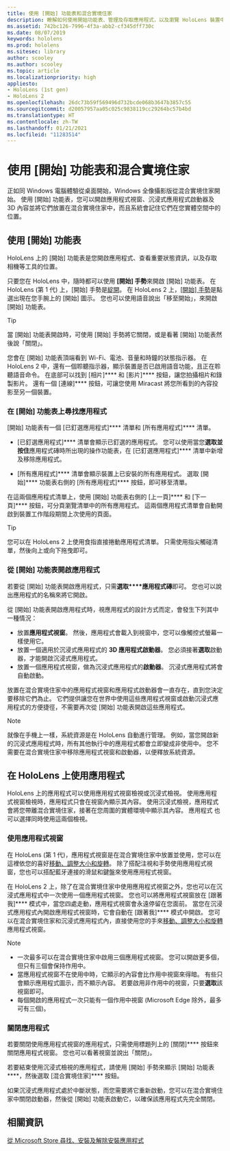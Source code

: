 ```yaml
---
title: 使用 [開始] 功能表和混合實境住家
description: 瞭解如何使用開始功能表、管理及存取應用程式，以及瀏覽 HoloLens 裝置中的混合實境首頁。
ms.assetid: 742bc126-7996-4f3a-abb2-cf345dff730c
ms.date: 08/07/2019
keywords: hololens
ms.prod: hololens
ms.sitesec: library
author: scooley
ms.author: scooley
ms.topic: article
ms.localizationpriority: high
appliesto:
- HoloLens (1st gen)
- HoloLens 2
ms.openlocfilehash: 26dc73b59f569496d732bcde068b3647b3857c55
ms.sourcegitcommit: d20057957aa05c025c9838119cc29264bc57b4bd
ms.translationtype: HT
ms.contentlocale: zh-TW
ms.lasthandoff: 01/21/2021
ms.locfileid: "11283514"
---
```

# 使用 [開始] 功能表和混合實境住家

正如同 Windows 電腦體驗從桌面開始，Windows 全像攝影版從混合實境住家開始。  使用 [開始] 功能表，您可以開啟應用程式視窗、沉浸式應用程式啟動器及 3D 內容並將它們放置在混合實境住家中，而且系統會記住它們在您實體空間中的位置。

## 使用 [開始] 功能表

HoloLens 上的 [開始] 功能表是您開啟應用程式、查看重要狀態資訊，以及存取相機等工具的位置。

只要您在 HoloLens 中，隨時都可以使用 **[開始] 手勢**來開啟 [開始] 功能表。  在 HoloLens (第 1 代) 上，[開始] 手勢是[綻開](https://support.microsoft.com/help/12644/hololens-use-gestures)。 在 HoloLens 2 上，[[開始] 手勢](hololens2-basic-usage.md#start-gesture)是點選出現在您手腕上的 [開始] 圖示。  您也可以使用語音說出「移至開始」，來開啟 [開始] 功能表。

> [!TIP]
> 當 [開始] 功能表開啟時，可使用 [開始] 手勢將它關閉，或是看著 [開始] 功能表然後說「關閉」。

您會在 [開始] 功能表頂端看到 Wi-Fi、電池、音量和時鐘的狀態指示器。 在 HoloLens 2 中，還有一個聆聽指示器，顯示裝置是否已啟用語音功能，且正在聆聽語音命令。 在底部可以找到 [相片]**** 和 [影片]**** 按鈕，讓您拍攝相片和錄製影片。  還有一個 [連線]**** 按鈕，可讓您使用 Miracast 將您所看到的內容投影至另一個裝置。

### 在 [開始] 功能表上尋找應用程式

[開始] 功能表有一個 [已釘選應用程式]**** 清單和 [所有應用程式]**** 清單。

- [已釘選應用程式]**** 清單會顯示已釘選的應用程式。 您可以使用當您**選取並按住**應用程式磚時所出現的操作功能表，在 [已釘選應用程式]**** 清單中新增及移除應用程式。

- [所有應用程式]**** 清單會顯示裝置上已安裝的所有應用程式。  選取 [開始]**** 功能表右側的 [所有應用程式]**** 按鈕，即可移至清單。

在這兩個應用程式清單上，使用 [開始] 功能表右側的 [上一頁]**** 和 [下一頁]**** 按鈕，可分頁瀏覽清單中的所有應用程式。  這兩個應用程式清單會自動開啟到裝置工作階段期間上次使用的頁面。

> [!TIP]
> 您可以在 HoloLens 2 上使用食指直接捲動應用程式清單。 只需使用指尖觸碰清單，然後向上或向下拖曳即可。

### 從 [開始] 功能表開啟應用程式

若要從 [開始] 功能表開啟應用程式，只需**選取****應用程式磚**即可。 您也可以說出應用程式的名稱來將它開啟。

從 [開始] 功能表開啟應用程式時，視應用程式的設計方式而定，會發生下列其中一種情況：

- 放置**應用程式視窗**。 然後，應用程式會載入到視窗中，您可以像觸控式螢幕一樣使用它。
- 放置一個適用於沉浸式應用程式的 **3D 應用程式啟動器**。 您必須接著**選取**啟動器，才能開啟沉浸式應用程式。
- 放置一個應用程式視窗，做為沉浸式應用程式的**啟動器**。 沉浸式應用程式將會自動啟動。

放置在混合實境住家中的應用程式視窗和應用程式啟動器會一直存在，直到您決定要移除它們為止。  它們提供讓您在世界中使用這些應用程式視窗或啟動沉浸式應用程式的方便捷徑，不需要再次從 [開始] 功能表開啟這些應用程式。 

> [!NOTE]
>就像在手機上一樣，系統資源是在 HoloLens 自動進行管理。  例如，當您開啟新的沉浸式應用程式時，所有其他執行中的應用程式都會立即變成非使用中。 您不需要在混合實境住家中移除應用程式視窗和啟動器，以便釋放系統資源。 

## 在 HoloLens 上使用應用程式

HoloLens 上的應用程式可以使用應用程式視窗檢視或沉浸式檢視。 使用應用程式視窗檢視時，應用程式只會在視窗內顯示其內容。 使用沉浸式檢視，應用程式會將您帶離混合實境住家，接著在您周圍的實體環境中顯示其內容。 應用程式 也可以選擇同時使用這兩個檢視。

### 使用應用程式視窗

在 HoloLens (第 1 代)，應用程式視窗是在混合實境住家中放置並使用，您可以在這裡依您的喜好[移動、調整大小和旋轉](hololens1-basic-usage.md#move-resize-and-rotate-apps)。 除了搭配注視和手勢使用應用程式視窗，您也可以搭配藍牙連接的滑鼠和鍵盤來使用應用程式視窗。

在 HoloLens 2 上，除了在混合實境住家中使用應用程式視窗之外，您也可以在沉浸式應用程式中一次使用一個應用程式視窗。 您也可以將應用程式視窗放在 [跟著我]**** 模式中，當您四處走動，應用程式視窗會永遠停留在您面前。 當您在沉浸式應用程式內開啟應用程式視窗時，它會自動在 [跟著我]**** 模式中開啟。 您可以在混合實境住家和沉浸式應用程式內，直接使用您的手來[移動、調整大小和旋轉](hololens2-basic-usage.md#move-resize-and-rotate-holograms)應用程式視窗。

> [!NOTE]
>
> - 一次最多可以在混合實境住家中啟用三個應用程式視窗。 您可以開啟更多個，但只有三個會保持作用中。
> - 當應用程式視窗不在使用中時，它顯示的內容會比作用中視窗來得暗。  有些只會顯示應用程式圖示，而不顯示內容。  若要啟用非作用中的視窗，只要**選取**該視窗即可。
> - 每個開啟的應用程式一次只能有一個作用中視窗 (Microsoft Edge 除外，最多可有三個)。

### 關閉應用程式

若要關閉使用應用程式視窗的應用程式，只需使用標題列上的 [關閉]**** 按鈕來關閉應用程式視窗。  您也可以看著視窗並說出「關閉」。

若要結束使用沉浸式檢視的應用程式，請使用 [開始] 手勢來顯示 [開始] 功能表****，然後選取 [混合實境住家]**** 按鈕。

如果沉浸式應用程式處於中斷狀態，而您需要將它重新啟動，您可以在混合實境住家中關閉啟動器，然後從 [開始] 功能表啟動它，以確保該應用程式先完全關閉。

## 相關資訊

[從 Microsoft Store 尋找、安裝及解除安裝應用程式](holographic-store-apps.md)
